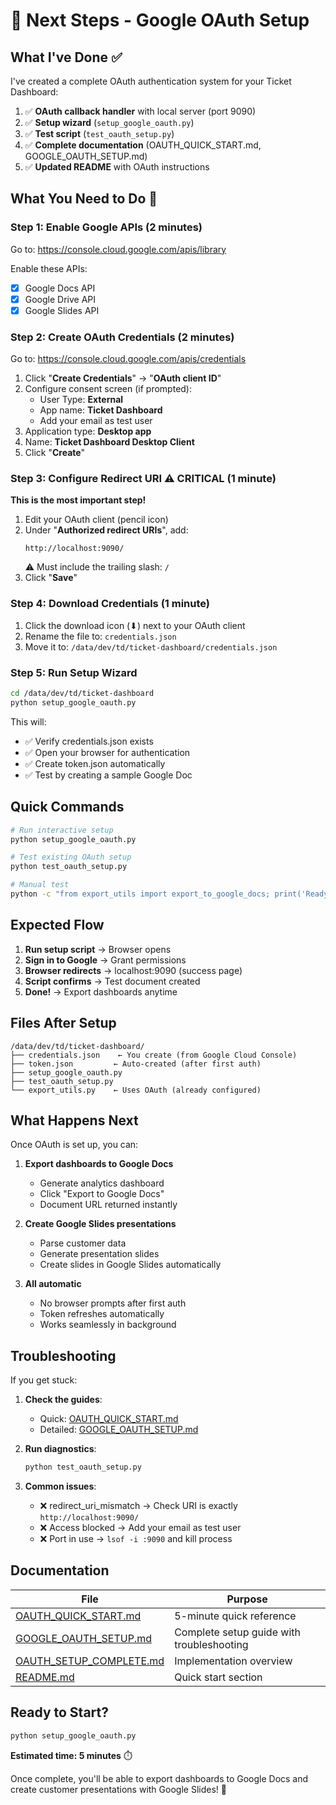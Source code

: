 # 🚀 Next Steps - Google OAuth Setup

## What I've Done ✅

I've created a complete OAuth authentication system for your Ticket Dashboard:

1. ✅ **OAuth callback handler** with local server (port 9090)
2. ✅ **Setup wizard** (`setup_google_oauth.py`)
3. ✅ **Test script** (`test_oauth_setup.py`)
4. ✅ **Complete documentation** (OAUTH_QUICK_START.md, GOOGLE_OAUTH_SETUP.md)
5. ✅ **Updated README** with OAuth instructions

## What You Need to Do 🎯

### Step 1: Enable Google APIs (2 minutes)

Go to: https://console.cloud.google.com/apis/library

Enable these APIs:
- [x] Google Docs API
- [x] Google Drive API
- [x] Google Slides API

### Step 2: Create OAuth Credentials (2 minutes)

Go to: https://console.cloud.google.com/apis/credentials

1. Click "**Create Credentials**" → "**OAuth client ID**"
2. Configure consent screen (if prompted):
   - User Type: **External**
   - App name: **Ticket Dashboard**
   - Add your email as test user
3. Application type: **Desktop app**
4. Name: **Ticket Dashboard Desktop Client**
5. Click "**Create**"

### Step 3: Configure Redirect URI ⚠️ CRITICAL (1 minute)

**This is the most important step!**

1. Edit your OAuth client (pencil icon)
2. Under "**Authorized redirect URIs**", add:
   ```
   http://localhost:9090/
   ```
   ⚠️ Must include the trailing slash: `/`
3. Click "**Save**"

### Step 4: Download Credentials (1 minute)

1. Click the download icon (⬇) next to your OAuth client
2. Rename the file to: `credentials.json`
3. Move it to: `/data/dev/td/ticket-dashboard/credentials.json`

### Step 5: Run Setup Wizard

```bash
cd /data/dev/td/ticket-dashboard
python setup_google_oauth.py
```

This will:
- ✅ Verify credentials.json exists
- ✅ Open your browser for authentication
- ✅ Create token.json automatically
- ✅ Test by creating a sample Google Doc

## Quick Commands

```bash
# Run interactive setup
python setup_google_oauth.py

# Test existing OAuth setup
python test_oauth_setup.py

# Manual test
python -c "from export_utils import export_to_google_docs; print('Ready to test!')"
```

## Expected Flow

1. **Run setup script** → Browser opens
2. **Sign in to Google** → Grant permissions
3. **Browser redirects** → localhost:9090 (success page)
4. **Script confirms** → Test document created
5. **Done!** → Export dashboards anytime

## Files After Setup

```
/data/dev/td/ticket-dashboard/
├── credentials.json    ← You create (from Google Cloud Console)
├── token.json         ← Auto-created (after first auth)
├── setup_google_oauth.py
├── test_oauth_setup.py
└── export_utils.py    ← Uses OAuth (already configured)
```

## What Happens Next

Once OAuth is set up, you can:

1. **Export dashboards to Google Docs**
   - Generate analytics dashboard
   - Click "Export to Google Docs"
   - Document URL returned instantly

2. **Create Google Slides presentations**
   - Parse customer data
   - Generate presentation slides
   - Create slides in Google Slides automatically

3. **All automatic**
   - No browser prompts after first auth
   - Token refreshes automatically
   - Works seamlessly in background

## Troubleshooting

If you get stuck:

1. **Check the guides**:
   - Quick: [OAUTH_QUICK_START.md](OAUTH_QUICK_START.md)
   - Detailed: [GOOGLE_OAUTH_SETUP.md](GOOGLE_OAUTH_SETUP.md)

2. **Run diagnostics**:
   ```bash
   python test_oauth_setup.py
   ```

3. **Common issues**:
   - ❌ redirect_uri_mismatch → Check URI is exactly `http://localhost:9090/`
   - ❌ Access blocked → Add your email as test user
   - ❌ Port in use → `lsof -i :9090` and kill process

## Documentation

| File | Purpose |
|------|---------|
| [OAUTH_QUICK_START.md](OAUTH_QUICK_START.md) | 5-minute quick reference |
| [GOOGLE_OAUTH_SETUP.md](GOOGLE_OAUTH_SETUP.md) | Complete setup guide with troubleshooting |
| [OAUTH_SETUP_COMPLETE.md](OAUTH_SETUP_COMPLETE.md) | Implementation overview |
| [README.md](README.md#3-google-oauth-setup-for-docsslides-export) | Quick start section |

## Ready to Start?

```bash
python setup_google_oauth.py
```

**Estimated time: 5 minutes** ⏱️

Once complete, you'll be able to export dashboards to Google Docs and create customer presentations with Google Slides! 🎉
